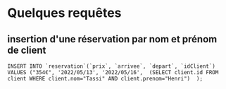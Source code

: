 # Quelques requêtes 

## insertion d'une réservation par nom et prénom de client
```INSERT INTO `reservation`(`prix`, `arrivee`, `depart`, `idClient`) 
VALUES ("354€", '2022/05/13', '2022/05/16', 
(SELECT client.id FROM client WHERE client.nom="Tassi" AND client.prenom="Henri") 
);```
